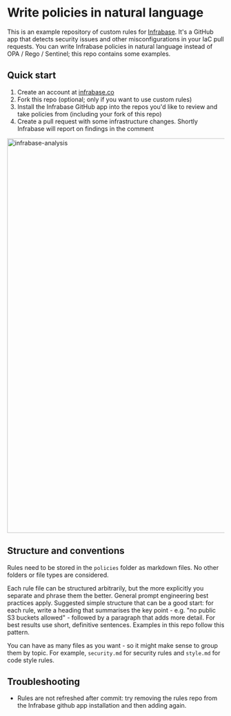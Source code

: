 # Write policies in natural language

This is an example repository of custom rules for [Infrabase](https://infrabase.co/). It's a GitHub app that detects security issues and other misconfigurations in your IaC pull requests. You can write Infrabase policies in natural language instead of OPA / Rego / Sentinel; this repo contains some examples.

## Quick start
1. Create an account at [infrabase.co](https://infrabase.co/)
2. Fork this repo (optional; only if you want to use custom rules)
3. Install the Infrabase GitHub app into the repos you'd like to review and take policies from (including your fork of this repo)
4. Create a pull request with some infrastructure changes. Shortly Infrabase will report on findings in the comment

<img width="916" alt="infrabase-analysis" src="https://github.com/user-attachments/assets/daea5c6d-5e27-4d91-9faa-c0b0e3e595be" />


## Structure and conventions

Rules need to be stored in the `policies` folder as markdown files. No other folders or file types are considered.

Each rule file can be structured arbitrarily, but the more explicitly you separate and phrase them the better. General prompt engineering best practices apply. Suggested simple structure that can be a good start: for each rule, write a heading that summarises the key point - e.g. "no public S3 buckets allowed" - followed by a paragraph that adds more detail. For best results use short, definitive sentences. Examples in this repo follow this pattern.

You can have as many files as you want - so it might make sense to group them by topic. For example, `security.md` for security rules and `style.md` for code style rules.

## Troubleshooting

- Rules are not refreshed after commit: try removing the rules repo from the Infrabase github app installation and then adding again.

